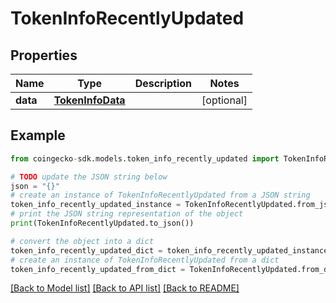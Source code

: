 # TokenInfoRecentlyUpdated


## Properties

Name | Type | Description | Notes
------------ | ------------- | ------------- | -------------
**data** | [**TokenInfoData**](TokenInfoData.md) |  | [optional] 

## Example

```python
from coingecko-sdk.models.token_info_recently_updated import TokenInfoRecentlyUpdated

# TODO update the JSON string below
json = "{}"
# create an instance of TokenInfoRecentlyUpdated from a JSON string
token_info_recently_updated_instance = TokenInfoRecentlyUpdated.from_json(json)
# print the JSON string representation of the object
print(TokenInfoRecentlyUpdated.to_json())

# convert the object into a dict
token_info_recently_updated_dict = token_info_recently_updated_instance.to_dict()
# create an instance of TokenInfoRecentlyUpdated from a dict
token_info_recently_updated_from_dict = TokenInfoRecentlyUpdated.from_dict(token_info_recently_updated_dict)
```
[[Back to Model list]](../README.md#documentation-for-models) [[Back to API list]](../README.md#documentation-for-api-endpoints) [[Back to README]](../README.md)


